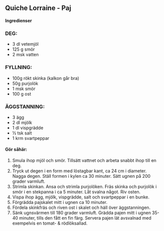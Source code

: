## Quiche Lorraine - Paj

#### Ingredienser

### DEG:
* 3 dl vetemjöl
* 125 g smör
* 2 msk vatten

### FYLLNING:
* 100g rökt skinka (kalkon går bra)
* 50g purjolök
* 1 msk smör
* 100 g ost

### ÄGGSTANNING:
* 3 ägg
* 2 dl mjölk
* 1 dl vispgrädde
* ½ tsk salt
* 1 krm svartpeppar

#### Gör såhär:
1. Smula ihop mjöl och smör. Tillsätt vattnet och arbeta snabbt ihop till en deg.
2. Tryck ut degen i en form med löstagbar kant, ca 24 cm i diameter. Nagga degen. Ställ formen
i kylen ca 30 minuter. Sätt ugnen på 200 grader varmluft.
3. Strimla skinkan. Ansa och strimla purjolöken. Fräs skinka och purjolök i smör i en stekpanna i
ca 5 minuter. Låt svalna något. Riv osten.
4. Vispa ihop ägg, mjölk, vispgrädde, salt och svartpeppar i en bunke.
5. Förgrädda pajskalet mitt i ugnen ca 10 minuter.
6. Fördela skinkfräs och riven ost i skalet och häll över äggstanningen.
7. Sänk ugnsvärmen till 180 grader varmluft. Grädda pajen mitt i ugnen 35-40 minuter, tills den
fått en fin färg. Servera pajen lät avsvalnad med exempelvis en tomat- & rödlöksallad.
